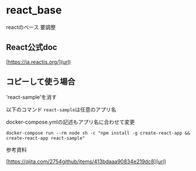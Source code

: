 # react_base
reactのベース 要調整

## React公式doc

[https://ja.reactjs.org/](url)

## コピーして使う場合

'react-sample'を消す

以下のコマンド
`react-sample`は任意のアプリ名

docker-compose.ymlの記述もアプリ名に合わせて変更

```
docker-compose run --rm node sh -c "npm install -g create-react-app && create-react-app react-sample"
```

参考資料

[https://qiita.com/2754github/items/413bdaaa90834e219dc8](url)

